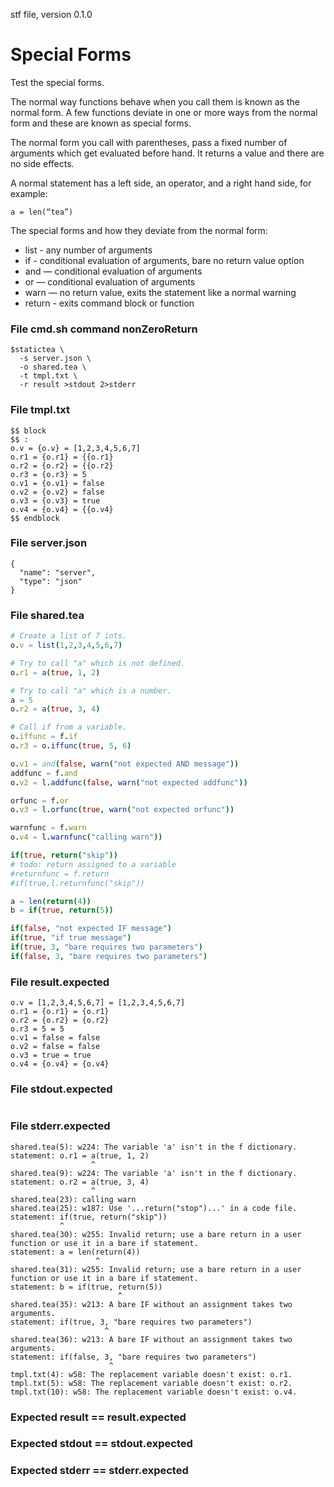 stf file, version 0.1.0

# Special Forms

Test the special forms.

The normal way functions behave when you call them is known as the
normal form. A few functions deviate in one or more ways from the
normal form and these are known as special forms.

The normal form you call with parentheses, pass a fixed number of
arguments which get evaluated before hand.  It returns a value and
there are no side effects.

A normal statement has a left side, an operator, and a right hand
side, for example:

~~~
a = len(“tea”)
~~~

The special forms and how they deviate from the normal form:

* list - any number of arguments
* if - conditional evaluation of arguments, bare no return value option
* and — conditional evaluation of arguments
* or — conditional evaluation of arguments
* warn — no return value, exits the statement like a normal warning
* return - exits command block or function


### File cmd.sh command nonZeroReturn

~~~
$statictea \
  -s server.json \
  -o shared.tea \
  -t tmpl.txt \
  -r result >stdout 2>stderr
~~~


### File tmpl.txt

~~~
$$ block
$$ :
o.v = {o.v} = [1,2,3,4,5,6,7]
o.r1 = {o.r1} = {{o.r1}
o.r2 = {o.r2} = {{o.r2}
o.r3 = {o.r3} = 5
o.v1 = {o.v1} = false
o.v2 = {o.v2} = false
o.v3 = {o.v3} = true
o.v4 = {o.v4} = {{o.v4}
$$ endblock
~~~

### File server.json

~~~
{
  "name": "server",
  "type": "json"
}
~~~

### File shared.tea

~~~ nim
# Create a list of 7 ints.
o.v = list(1,2,3,4,5,6,7)

# Try to call "a" which is not defined.
o.r1 = a(true, 1, 2)

# Try to call "a" which is a number.
a = 5
o.r2 = a(true, 3, 4)

# Call if from a variable.
o.iffunc = f.if
o.r3 = o.iffunc(true, 5, 6)

o.v1 = and(false, warn("not expected AND message"))
addfunc = f.and
o.v2 = l.addfunc(false, warn("not expected addfunc"))

orfunc = f.or
o.v3 = l.orfunc(true, warn("not expected orfunc"))

warnfunc = f.warn
o.v4 = l.warnfunc("calling warn"))

if(true, return("skip"))
# todo: return assigned to a variable
#returnfunc = f.return
#if(true,l.returnfunc("skip"))

a = len(return(4))
b = if(true, return(5))

if(false, "not expected IF message")
if(true, "if true message")
if(true, 3, "bare requires two parameters")
if(false, 3, "bare requires two parameters")
~~~

### File result.expected

~~~
o.v = [1,2,3,4,5,6,7] = [1,2,3,4,5,6,7]
o.r1 = {o.r1} = {o.r1}
o.r2 = {o.r2} = {o.r2}
o.r3 = 5 = 5
o.v1 = false = false
o.v2 = false = false
o.v3 = true = true
o.v4 = {o.v4} = {o.v4}
~~~

### File stdout.expected

~~~
~~~

### File stderr.expected

~~~
shared.tea(5): w224: The variable 'a' isn't in the f dictionary.
statement: o.r1 = a(true, 1, 2)
                  ^
shared.tea(9): w224: The variable 'a' isn't in the f dictionary.
statement: o.r2 = a(true, 3, 4)
                  ^
shared.tea(23): calling warn
shared.tea(25): w187: Use '...return("stop")...' in a code file.
statement: if(true, return("skip"))
           ^
shared.tea(30): w255: Invalid return; use a bare return in a user function or use it in a bare if statement.
statement: a = len(return(4))
                   ^
shared.tea(31): w255: Invalid return; use a bare return in a user function or use it in a bare if statement.
statement: b = if(true, return(5))
                        ^
shared.tea(35): w213: A bare IF without an assignment takes two arguments.
statement: if(true, 3, "bare requires two parameters")
                     ^
shared.tea(36): w213: A bare IF without an assignment takes two arguments.
statement: if(false, 3, "bare requires two parameters")
                      ^
tmpl.txt(4): w58: The replacement variable doesn't exist: o.r1.
tmpl.txt(5): w58: The replacement variable doesn't exist: o.r2.
tmpl.txt(10): w58: The replacement variable doesn't exist: o.v4.
~~~

### Expected result == result.expected
### Expected stdout == stdout.expected
### Expected stderr == stderr.expected
